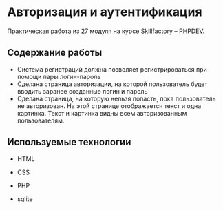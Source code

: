 #  Авторизация и аутентификация
Практическая работа из 27 модуля на курсе Skillfactory &ndash; PHPDEV.

## Содержание работы
* Система регистраций должна позволяет регистрироваться при помощи пары логин-пароль 
* Сделана страница авторизации, на которой пользователь будет вводить заранее созданные логин и пароль 
* Сделана страница, на которую нельзя попасть, пока пользователь не авторизован. На этой странице  отображается  текст и одна картинка.  Текст и картинка видны всем авторизованным пользователям. 

## Используемые технологии

* HTML

* CSS

* PHP

* sqlite